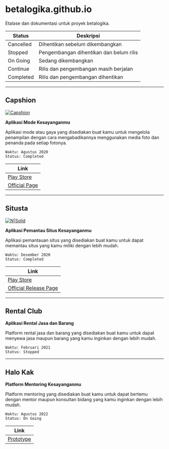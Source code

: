 # betalogika.github.io
Etalase dan dokumentasi untuk proyek betalogika.

| Status | Deskripsi |
| ------ | ------ |
| Cancelled | Dihentikan sebelum dikembangkan |
| Stopped | Pengembangan dihentikan dan belum rilis |
| On Going | Sedang dikembangkan |
| Continue | Rilis dan pengembangan masih berjalan |
| Completed | Rilis dan pengembangan dihentikan |

---

## Capshion

[![Capshion](https://trakteer.id/storage/images/post/vgxe3x9q9z93ladb/ci-zrBO5dcikmogAwWfeGmkgkXi9w1K2F5L1606794548.png)](https://play.google.com/store/apps/details?id=com.betalogika.capshion&hl=en&gl=US)

**Aplikasi Mode Kesayanganmu**

Aplikasi mode atau gaya yang disediakan buat kamu untuk mengelola penampilan dengan cara mengabadikannya menggunakan media foto dan penanda pada setiap fotonya.

```
Waktu: Agustus 2020
Status: Completed
```

| Link |
| ------ |
| [Play Store](https://play.google.com/store/apps/details?id=com.betalogika.capshion&hl=en&gl=US) |
| [Official Page](https://trakteer.id/capshion) |

---

## Situsta

[![N|Solid](https://trakteer.id/storage/images/post/vgxe3x9q9z93ladb/ci-7wGGACDNrQEglQZIeDyfZ1VQU3jtHVzM1609120764.png)](https://play.google.com/store/apps/details?id=com.betalogika.situsta&hl=en&gl=US)

**Aplikasi Pemantau Situs Kesayanganmu**

Aplikasi pemantauan situs yang disediakan buat kamu untuk dapat memantau situs yang kamu miliki dengan lebih mudah.

```
Waktu: Desember 2020
Status: Completed
```

| Link |
| ------ |
| [Play Store](https://play.google.com/store/apps/details?id=com.betalogika.situsta&hl=en&gl=US) |
| [Official Release Page](https://trakteer.id/betalogika/post/situsta-2ZtON#page-menu) |

---

## Rental Club

**Aplikasi Rental Jasa dan Barang**

Platform rental jasa dan barang yang disediakan buat kamu untuk dapat menyewa jasa maupun barang yang kamu inginkan dengan lebih mudah.

```
Waktu: Februari 2021
Status: Stopped
```

---

## Halo Kak

**Platform Mentoring Kesayanganmu**

Platform mentoring yang disediakan buat kamu untuk dapat bertemu dengan mentor maupun konsultan bidang yang kamu inginkan dengan lebih mudah.

```
Waktu: Agustus 2022
Status: On Going
```

| Link |
| ------ |
| [Prototype](https://betalogika.github.io/halokak) |
